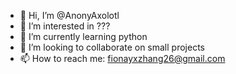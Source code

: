 - 👋 Hi, I’m @AnonyAxolotl
- 👀 I’m interested in ???
- 🌱 I’m currently learning python
- 💞️ I’m looking to collaborate on small projects
- 📫 How to reach me: fionayxzhang26@gmail.com

<!---
AnonyAxolotl/AnonyAxolotl is a ✨ special ✨ repository because its `README.md` (this file) appears on your GitHub profile.
You can click the Preview link to take a look at your changes.
--->
